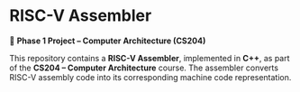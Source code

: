 # RISC-V Assembler  
🚀 **Phase 1 Project – Computer Architecture (CS204)**  

This repository contains a **RISC-V Assembler**, implemented in **C++**, as part of the **CS204 – Computer Architecture** course. The assembler converts RISC-V assembly code into its corresponding machine code representation.
